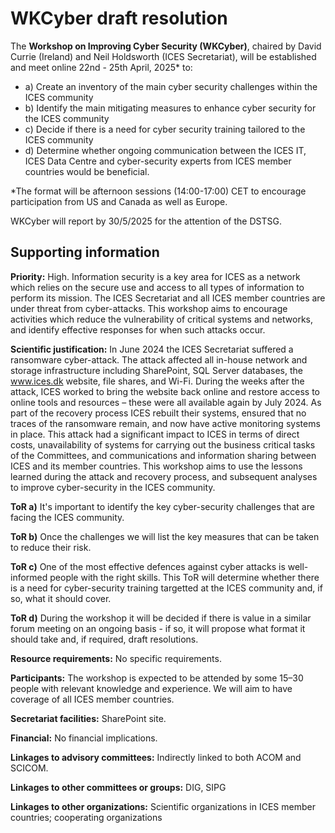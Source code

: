 # WKCyber draft resolution

The **Workshop on Improving Cyber Security (WKCyber)**, chaired by David Currie (Ireland) and Neil Holdsworth (ICES Secretariat), will be established and meet online 22nd - 25th April, 2025* to:

* a) Create an inventory of the main cyber security challenges within the ICES community
* b) Identify the main mitigating measures to enhance cyber security for the ICES community 
* c) Decide if there is a need for cyber security training tailored to the ICES community
* d) Determine whether ongoing communication between the ICES IT, ICES Data Centre and cyber-security experts from ICES member countries would be beneficial.

*The format will be afternoon sessions (14:00-17:00) CET to encourage participation from US and Canada as well as Europe.  

WKCyber will report by 30/5/2025 for the attention of the DSTSG.

## Supporting information

**Priority:**
High.
Information security is a key area for ICES as a network which relies on the secure use and access to all types of information to perform its mission. The ICES Secretariat and all ICES member countries are under threat from cyber-attacks.  This workshop aims to encourage activities which reduce the vulnerability of critical systems and networks, and identify effective responses for when such attacks occur.

**Scientific justification:**
In June 2024 the ICES Secretariat suffered a ransomware cyber-attack.  The attack affected all in-house network and storage infrastructure including SharePoint, SQL Server databases, the www.ices.dk website, file shares, and Wi-Fi. During the weeks after the attack, ICES worked to bring the website back online and restore access to online tools and resources – these were all available again by July 2024. As part of the recovery process ICES rebuilt their systems, ensured that no traces of the ransomware remain, and now have active monitoring systems in place.  This attack had a significant impact to ICES in terms of direct costs, unavailability of systems for carrying out the business critical tasks of the Committees, and communications and information sharing between ICES and its member countries.  This workshop aims to use the lessons learned during the attack and recovery process, and subsequent analyses to improve cyber-security in the ICES community.   

**ToR a)**
It's important to identify the key cyber-security challenges that are facing the ICES community.

**ToR b)**
Once the challenges we will list the key measures that can be taken to reduce their risk.

**ToR c)**
One of the most effective defences against cyber attacks is well-informed people with the right skills.  This ToR will determine whether there is a need for cyber-security training targetted at the ICES community and, if so, what it should cover.

**ToR d)**
During the workshop it will be decided if there is value in a similar forum meeting on an ongoing basis - if so, it will propose what format it should take and, if required, draft resolutions.

**Resource requirements:**
No specific requirements.

**Participants:**
The workshop is expected to be attended by some 15–30 people with relevant knowledge and experience.  We will aim to have coverage of all ICES member countries.

**Secretariat facilities:**
SharePoint site. 

**Financial:**
No financial implications.

**Linkages to advisory committees:**
Indirectly linked to both ACOM and SCICOM.

**Linkages to other committees or groups:**
DIG, SIPG

**Linkages to other organizations:**
Scientific organizations in ICES member countries; cooperating organizations
